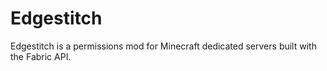 # Edgestitch
Edgestitch is a permissions mod for Minecraft dedicated servers built with the Fabric API.
